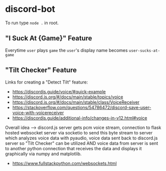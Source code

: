 # discord-bot

To run type `node .` in root.

## "I Suck At {Game}" Feature

Everytime `user` plays `game` the `user`'s display name becomes `user-sucks-at-game`

## "Tilt Checker" Feature

Links for creating a "Detect Tilt" feature:

- https://discordjs.guide/voice/#quick-example
- https://discord.js.org/#/docs/main/stable/topics/voice
- https://discord.js.org/#/docs/main/stable/class/VoiceReceiver
- https://stackoverflow.com/questions/54786472/discord-save-user-voice-with-voicereceiver
- https://discordjs.guide/additional-info/changes-in-v12.html#voice

Overall idea --> discord.js server gets pcm voice stream, connection to flask hosted websocket server via socketio to send this byte stream to server which analyzes voice data with pyaudio, voice data sent back to discord.js server so "Tilt Checker" can be utilized AND voice data from server is sent to another python connection that receives the data and displays it graphically via numpy and matplotlib.
- https://www.fullstackpython.com/websockets.html
